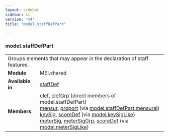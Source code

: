 ```yaml
---
layout: sidebar
sidebar: s1
version: "v4"
title: "model.staffDefPart"

---
```


<div class="classSpec model">
   <h3 id="model.staffDefPart">model.staffDefPart</h3>
   <table class="wovenodd">
      <tr>
         <td colspan="2" class="wovenodd-col2">Groups elements that may appear in the declaration of staff features.</td>
      </tr>
      <tr>
         <td class="wovenodd-col1"><strong>Module</strong></td>
         <td class="wovenodd-col2">MEI.shared</td>
      </tr>
      <tr>
         <td class="wovenodd-col1"><strong>Available in</strong></td>
         <td class="wovenodd-col2">
            <div class="parent">
               <div><a class="link_odd_elementSpec" href="{{ site.baseurl }}/{{ page.version }}/elements/staffDef.html">staffDef</a></div>
            </div>
         </td>
      </tr>
      <tr>
         <td class="wovenodd-col1"><strong>Members</strong></td>
         <td class="wovenodd-col2">
            <div class="parent">
               <div><a class="link_odd_elementSpec" href="{{ site.baseurl }}/{{ page.version }}/elements/clef.html">clef</a>, <a class="link_odd_elementSpec" href="{{ site.baseurl }}/{{ page.version }}/elements/clefGrp.html">clefGrp</a> (direct members of model.staffDefPart)
               </div>
               <div><a class="link_odd_elementSpec" href="{{ site.baseurl }}/{{ page.version }}/model-classes/mensur.html">mensur</a>, <a class="link_odd_elementSpec" href="{{ site.baseurl }}/{{ page.version }}/model-classes/proport.html">proport</a><span> (via <a class="link_odd_classSpec" href="{{ site.baseurl }}/{{ page.version }}/model-classes/model.staffDefPart.mensural.html">model.staffDefPart.mensural</a>)</span></div>
               <div><a class="link_odd_elementSpec" href="{{ site.baseurl }}/{{ page.version }}/model-classes/keySig.html">keySig</a>, <a class="link_odd_elementSpec" href="{{ site.baseurl }}/{{ page.version }}/model-classes/scoreDef.html">scoreDef</a><span> (via <a class="link_odd_classSpec" href="{{ site.baseurl }}/{{ page.version }}/model-classes/model.keySigLike.html">model.keySigLike</a>)</span></div>
               <div><a class="link_odd_elementSpec" href="{{ site.baseurl }}/{{ page.version }}/model-classes/meterSig.html">meterSig</a>, <a class="link_odd_elementSpec" href="{{ site.baseurl }}/{{ page.version }}/model-classes/meterSigGrp.html">meterSigGrp</a>, <a class="link_odd_elementSpec" href="{{ site.baseurl }}/{{ page.version }}/model-classes/scoreDef.html">scoreDef</a><span> (via <a class="link_odd_classSpec" href="{{ site.baseurl }}/{{ page.version }}/model-classes/model.meterSigLike.html">model.meterSigLike</a>)</span></div>
            </div>
         </td>
      </tr>
   </table>
</div>